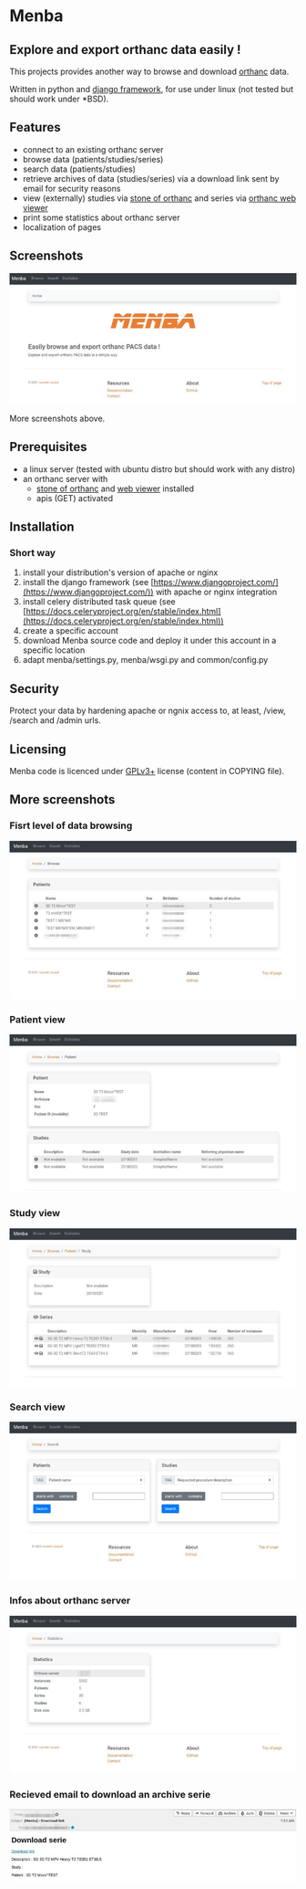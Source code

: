 # Menba

## Explore and export orthanc data easily !

This projects provides another way to browse and download [orthanc](https://www.orthanc-server.com) data.

Written in python and [django framework](https://www.djangoproject.com/), for use under linux (not tested but should work under *BSD).

## Features

- connect to an existing orthanc server
- browse data (patients/studies/series)
- search data (patients/studies)
- retrieve archives of data (studies/series) via a download link sent by email for security reasons
- view (externally) studies via [stone of orthanc](https://www.orthanc-server.com/static.php?page=stone) and series via [orthanc web viewer](https://www.orthanc-server.com/static.php?page=web-viewer)
- print some statistics about orthanc server
- localization of pages

## Screenshots

![](./screenshots/Menba.01.jpg)

More screenshots above.

## Prerequisites

- a linux server (tested with ubuntu distro but should work with any distro)
- an orthanc server with
  - [stone of orthanc](https://www.orthanc-server.com/static.php?page=stone) and [web viewer](https://www.orthanc-server.com/static.php?page=web-viewer) installed
  - apis (GET) activated

## Installation

### Short way

1. install your distribution's version of apache or nginx
2. install the django framework (see [https://www.djangoproject.com/](https://www.djangoproject.com/)) with apache or nginx integration
3. install celery distributed task queue (see [https://docs.celeryproject.org/en/stable/index.html](https://docs.celeryproject.org/en/stable/index.html))
4. create a specific account
5. download Menba source code and deploy it under this account in a specific location
6. adapt menba/settings.py, menba/wsgi.py and common/config.py

## Security

Protect your data by hardening apache or ngnix access to, at least, /view, /search and /admin urls.

## Licensing

Menba code is licenced under [GPLv3+](https://www.gnu.org/licenses/gpl-3.0.en.html) license (content in COPYING file).

## More screenshots

### Fisrt level of data browsing

![](./screenshots/Menba.02.jpg)

### Patient view

![](./screenshots/Menba.03.jpg)

### Study view

![](./screenshots/Menba.04.jpg)

### Search view

![](./screenshots/Menba.05.jpg)

### Infos about orthanc server

![](./screenshots/Menba.06.jpg)

### Recieved email to download an archive serie

![](./screenshots/Menba.07.jpg)
